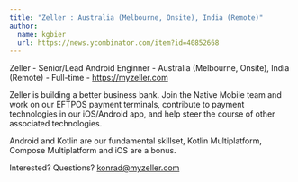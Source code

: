 ```yaml
---
title: "Zeller : Australia (Melbourne, Onsite), India (Remote)"
author:
  name: kgbier
  url: https://news.ycombinator.com/item?id=40852668
---
```

Zeller - Senior&#x2F;Lead Android Enginner - Australia (Melbourne, Onsite), India (Remote) - Full-time - <a href="https:&#x2F;&#x2F;myzeller.com" rel="nofollow">https:&#x2F;&#x2F;myzeller.com</a>

Zeller is building a better business bank.
Join the Native Mobile team and work on our EFTPOS payment terminals,
contribute to payment technologies in our iOS&#x2F;Android app,
and help steer the course of other associated technologies.

Android and Kotlin are our fundamental skillset,
Kotlin Multiplatform, Compose Multiplatform and iOS are a bonus.

Interested? Questions? konrad@myzeller.com
